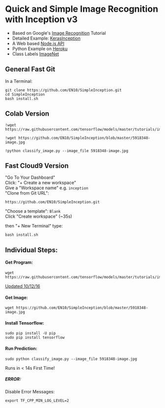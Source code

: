 # Quick and Simple Image Recognition with Inception v3

* Based on Google's [Image Recognition](https://github.com/tensorflow/docs/blob/master/site/en/tutorials/images/_image_recognition.md) Tutorial  
* Detailed Example: [KerasInception](https://github.com/EN10/KerasInception)
* A Web based [Node.js API](https://github.com/EN10/InceptionAPI)
* Python Example on [Heroku](https://github.com/EN10/InceptionHeroku)
* Class Labels [ImageNet](http://web.archive.org/web/20130405004914/http://image-net.org:80/challenges/LSVRC/2012/browse-synsets)

## General Fast Git

In a Terminal:  

    git clone https://github.com/EN10/SimpleInception.git
    cd SimpleInception
    bash install.sh

## Colab Version

    !wget https://raw.githubusercontent.com/tensorflow/models/master/tutorials/image/imagenet/classify_image.py
    
    !wget https://github.com/EN10/SimpleInception/blob/master/5918348-image.jpg
    
    !python classify_image.py --image_file 5918348-image.jpg

## Fast Cloud9 Version

"Go To Your Dashboard"  
Click: "+ Create a new workspace"   
Give a "Workspace name" e.g. `inception`     
"Clone from Git URL":   

    https://github.com/EN10/SimpleInception.git

"Choose a template": `Blank`    
Click "Create workspace"    (~35s)

then "+ New Terminal" type:

    bash install.sh

## Individual Steps:

#### Get Program:   

    wget https://raw.githubusercontent.com/tensorflow/models/master/tutorials/image/imagenet/classify_image.py
    
[Updated 10/12/16](https://github.com/tensorflow/models/blob/master/tutorials/image/imagenet/classify_image.py)
#### Get Image:

    wget https://github.com/EN10/SimpleInception/blob/master/5918348-image.jpg
    
#### Install Tensorflow:

    sudo pip install -U pip
    sudo pip install tensorflow

#### Run Prediction:

    sudo python classify_image.py --image_file 5918348-image.jpg
    
Runs in < 14s First Time!

##### ERROR:

Disable Error Messages: 

    export TF_CPP_MIN_LOG_LEVEL=2